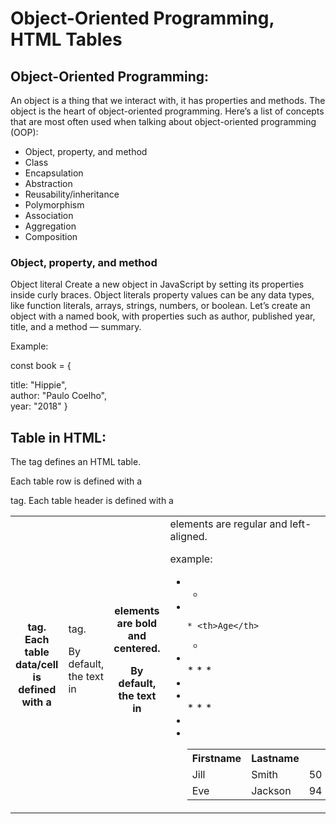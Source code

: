 # Object-Oriented Programming, HTML Tables

## Object-Oriented Programming:
An object is a thing that we interact with, it has properties and methods. The object is the heart of object-oriented programming.
Here’s a list of concepts that are most often used when talking about object-oriented programming (OOP):
* Object, property, and method
* Class
* Encapsulation
* Abstraction
* Reusability/inheritance
* Polymorphism
* Association
* Aggregation
* Composition
### Object, property, and method
Object literal
Create a new object in JavaScript by setting its properties inside curly braces. Object literals property values can be any data types, like function literals, arrays, strings, numbers, or boolean.
Let’s create an object with a named book, with properties such as author, published year, title, and a method — summary.

Example:

const book = { 

title: "Hippie",    
   author: "Paulo Coelho",  
   year: "2018"
}


## Table in HTML:
The <table> tag defines an HTML table.

Each table row is defined with a <tr> tag. Each table header is defined with a <th> tag. Each table data/cell is defined with a <td> tag.

By default, the text in <th> elements are bold and centered.

By default, the text in <td> elements are regular and left-aligned.
 
example:
- <table style="width:100%">
 -  <tr>
  *  <th>Firstname</th>
   * <th>Lastname</th>
    * <th>Age</th>
  * </tr>
  * <tr>
    * <td>Jill</td>
    * <td>Smith</td>
    * <td>50</td>
  * </tr>
  * <tr>
    * <td>Eve</td>
    * <td>Jackson</td>
    * <td>94</td>
  * </tr>
* </table>